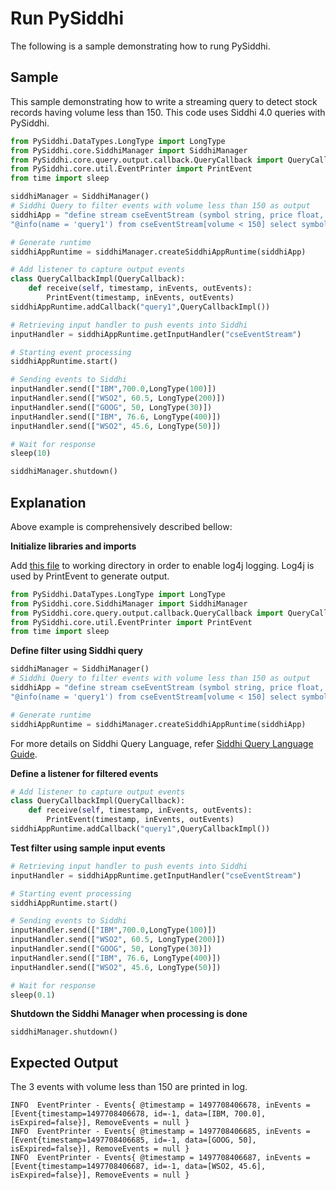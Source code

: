 # Run PySiddhi

The following is a sample demonstrating how to rung PySiddhi. 

## Sample 

This sample demonstrating how to write a streaming query to detect stock records having volume less than 150. 
This code uses Siddhi 4.0 queries with PySiddhi.

```python
from PySiddhi.DataTypes.LongType import LongType
from PySiddhi.core.SiddhiManager import SiddhiManager
from PySiddhi.core.query.output.callback.QueryCallback import QueryCallback
from PySiddhi.core.util.EventPrinter import PrintEvent
from time import sleep

siddhiManager = SiddhiManager()
# Siddhi Query to filter events with volume less than 150 as output
siddhiApp = "define stream cseEventStream (symbol string, price float, volume long); " + \
"@info(name = 'query1') from cseEventStream[volume < 150] select symbol,price insert into outputStream;"

# Generate runtime
siddhiAppRuntime = siddhiManager.createSiddhiAppRuntime(siddhiApp)

# Add listener to capture output events
class QueryCallbackImpl(QueryCallback):
    def receive(self, timestamp, inEvents, outEvents):
        PrintEvent(timestamp, inEvents, outEvents)
siddhiAppRuntime.addCallback("query1",QueryCallbackImpl())

# Retrieving input handler to push events into Siddhi
inputHandler = siddhiAppRuntime.getInputHandler("cseEventStream")

# Starting event processing
siddhiAppRuntime.start()

# Sending events to Siddhi
inputHandler.send(["IBM",700.0,LongType(100)])
inputHandler.send(["WSO2", 60.5, LongType(200)])
inputHandler.send(["GOOG", 50, LongType(30)])
inputHandler.send(["IBM", 76.6, LongType(400)])
inputHandler.send(["WSO2", 45.6, LongType(50)])

# Wait for response
sleep(10)

siddhiManager.shutdown()

```

## Explanation 

Above example is comprehensively described bellow:

**Initialize libraries and imports**

Add [this file](https://github.com/wso2/PySiddhi/blob/master/log4j.xml) to working directory in order to enable log4j 
logging. Log4j is used by PrintEvent to generate output.

```python
from PySiddhi.DataTypes.LongType import LongType
from PySiddhi.core.SiddhiManager import SiddhiManager
from PySiddhi.core.query.output.callback.QueryCallback import QueryCallback
from PySiddhi.core.util.EventPrinter import PrintEvent
from time import sleep
```

**Define filter using Siddhi query**

```python
siddhiManager = SiddhiManager()
# Siddhi Query to filter events with volume less than 150 as output
siddhiApp = "define stream cseEventStream (symbol string, price float, volume long); " + \
"@info(name = 'query1') from cseEventStream[volume < 150] select symbol,price insert into outputStream;"

# Generate runtime
siddhiAppRuntime = siddhiManager.createSiddhiAppRuntime(siddhiApp)
```
For more details on Siddhi Query Language, refer [Siddhi Query Language Guide](https://wso2.github.io/siddhi/documentation/siddhi-4.0/).

**Define a listener for filtered events**

```python
# Add listener to capture output events
class QueryCallbackImpl(QueryCallback):
    def receive(self, timestamp, inEvents, outEvents):
        PrintEvent(timestamp, inEvents, outEvents)
siddhiAppRuntime.addCallback("query1",QueryCallbackImpl())
```
**Test filter using sample input events**

```python
# Retrieving input handler to push events into Siddhi
inputHandler = siddhiAppRuntime.getInputHandler("cseEventStream")

# Starting event processing
siddhiAppRuntime.start()

# Sending events to Siddhi
inputHandler.send(["IBM",700.0,LongType(100)])
inputHandler.send(["WSO2", 60.5, LongType(200)])
inputHandler.send(["GOOG", 50, LongType(30)])
inputHandler.send(["IBM", 76.6, LongType(400)])
inputHandler.send(["WSO2", 45.6, LongType(50)])

# Wait for response
sleep(0.1)
```
**Shutdown the Siddhi Manager when processing is done**
```
siddhiManager.shutdown()
```

## Expected Output

The 3 events with volume less than 150 are printed in log.

```log
INFO  EventPrinter - Events{ @timestamp = 1497708406678, inEvents = [Event{timestamp=1497708406678, id=-1, data=[IBM, 700.0], isExpired=false}], RemoveEvents = null }
INFO  EventPrinter - Events{ @timestamp = 1497708406685, inEvents = [Event{timestamp=1497708406685, id=-1, data=[GOOG, 50], isExpired=false}], RemoveEvents = null }
INFO  EventPrinter - Events{ @timestamp = 1497708406687, inEvents = [Event{timestamp=1497708406687, id=-1, data=[WSO2, 45.6], isExpired=false}], RemoveEvents = null }
```
